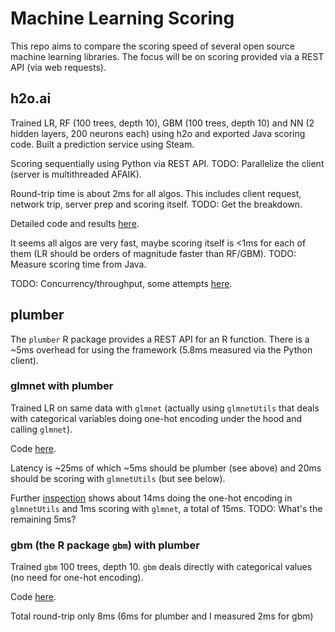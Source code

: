 
# Machine Learning Scoring

This repo aims to compare the scoring speed of several open source machine learning
libraries. The focus will be on scoring provided via a REST API (via web requests).


## h2o.ai

Trained LR, RF (100 trees, depth 10), GBM (100 trees, depth 10) and NN (2 hidden layers, 200 neurons each) using h2o and exported Java scoring code. Built a prediction service using Steam. 

Scoring sequentially using Python via REST API. TODO: Parallelize the client (server is multithreaded AFAIK).

Round-trip time is about 2ms for all algos. This includes client request, network trip,
server prep and scoring itself. TODO: Get the breakdown. 

Detailed code and results [here](h2o).

It seems all algos are very fast, maybe scoring itself is <1ms for each of them (LR should be orders of magnitude faster than RF/GBM). TODO: Measure scoring time from Java.

TODO: Concurrency/throughput, some attempts [here](https://github.com/szilard/ML-scoring/tree/master/h2o#thoughput). 


## plumber

The `plumber` R package provides a REST API for an R function. There is a ~5ms overhead for using the framework 
(5.8ms measured via the Python client).  

### glmnet with plumber

Trained LR on same data with `glmnet` (actually using `glmnetUtils` that deals with categorical variables doing 
one-hot encoding under the hood and calling `glmnet`).

Code [here](plumber-glmnet).

Latency is ~25ms of which ~5ms should be plumber (see above) and 20ms should be scoring with `glmnetUtils` (but see below).

Further [inspection](https://github.com/szilard/ML-scoring/blob/master/plumber-glmnet/2a-glmnetUtils-scoring_speed.R#L18-L24) 
shows about 14ms doing the one-hot encoding in `glmnetUtils` and 1ms scoring with `glmnet`,
a total of 15ms. TODO: What's the remaining 5ms?

### gbm (the R package `gbm`) with plumber

Trained `gbm` 100 trees, depth 10. `gbm` deals directly with categorical values (no need for one-hot encoding).

Code [here](plumber-gbm).

Total round-trip only 8ms (6ms for plumber and I measured 2ms for gbm)













